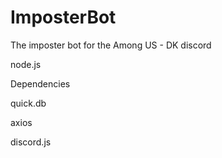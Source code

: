 # ImposterBot
The imposter bot for the Among US - DK discord

node.js

Dependencies

quick.db

axios

discord.js
